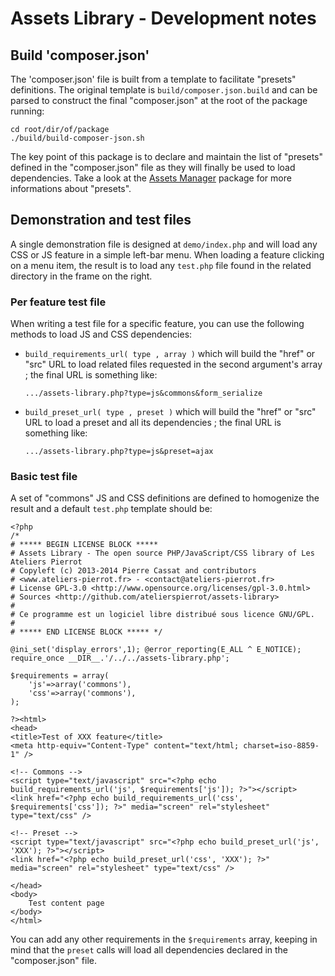 Assets Library - Development notes
==================================


## Build 'composer.json'

The 'composer.json' file is built from a template to facilitate "presets" definitions. The
original template is `build/composer.json.build` and can be parsed to construct the final
"composer.json" at the root of the package running:

    cd root/dir/of/package
    ./build/build-composer-json.sh

The key point of this package is to declare and maintain the list of "presets" defined in
the "composer.json" file as they will finally be used to load dependencies. Take a look at
the [Assets Manager](https://github.com/atelierspierrot/assets-manager) package for more
informations about "presets".


## Demonstration and test files

A single demonstration file is designed at `demo/index.php` and will load any CSS or JS feature
in a simple left-bar menu. When loading a feature clicking on a menu item, the result is to
load any `test.php` file found in the related directory in the frame on the right.

### Per feature test file

When writing a test file for a specific feature, you can use the following methods to load
JS and CSS dependencies:

-   `build_requirements_url( type , array )` which will build the "href" or "src" URL to load
    related files requested in the second argument's array ; the final URL is something like:
    
        .../assets-library.php?type=js&commons&form_serialize

-   `build_preset_url( type , preset )` which will build the "href" or "src" URL to load
    a preset and all its dependencies ; the final URL is something like:
    
        .../assets-library.php?type=js&preset=ajax

### Basic test file

A set of "commons" JS and CSS definitions are defined to homogenize the result and a default
`test.php` template should be:

    <?php
    /*
    # ***** BEGIN LICENSE BLOCK *****
    # Assets Library - The open source PHP/JavaScript/CSS library of Les Ateliers Pierrot
    # Copyleft (c) 2013-2014 Pierre Cassat and contributors
    # <www.ateliers-pierrot.fr> - <contact@ateliers-pierrot.fr>
    # License GPL-3.0 <http://www.opensource.org/licenses/gpl-3.0.html>
    # Sources <http://github.com/atelierspierrot/assets-library>
    #
    # Ce programme est un logiciel libre distribué sous licence GNU/GPL.
    #
    # ***** END LICENSE BLOCK ***** */

    @ini_set('display_errors',1); @error_reporting(E_ALL ^ E_NOTICE); 
    require_once __DIR__.'/../../assets-library.php';

    $requirements = array(
        'js'=>array('commons'),
        'css'=>array('commons'),
    );

    ?><html>
    <head>
    <title>Test of XXX feature</title>
    <meta http-equiv="Content-Type" content="text/html; charset=iso-8859-1" />

    <!-- Commons -->
    <script type="text/javascript" src="<?php echo build_requirements_url('js', $requirements['js']); ?>"></script>
    <link href="<?php echo build_requirements_url('css', $requirements['css']); ?>" media="screen" rel="stylesheet" type="text/css" />

    <!-- Preset -->
    <script type="text/javascript" src="<?php echo build_preset_url('js', 'XXX'); ?>"></script>
    <link href="<?php echo build_preset_url('css', 'XXX'); ?>" media="screen" rel="stylesheet" type="text/css" />

    </head>
    <body>
        Test content page
    </body>
    </html>

You can add any other requirements in the `$requirements` array, keeping in mind that the
`preset` calls will load all dependencies declared in the "composer.json" file.

